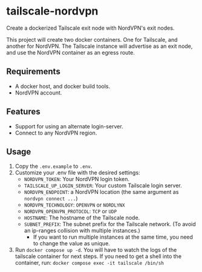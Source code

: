 # tailscale-nordvpn

Create a dockerized Tailscale exit node with NordVPN's exit nodes.

This project will create two docker containers. One for Tailscale, and another for NordVPN. The Tailscale instance will advertise as an exit node, and use the NordVPN container as an egress route.

## Requirements

- A docker host, and docker build tools.
- NordVPN account.

## Features

- Support for using an alternate login-server.
- Connect to any NordVPN region.

## Usage

1. Copy the `.env.example` to `.env`.
2. Customize your .env file with the desired settings:
   - `NORDVPN_TOKEN`: Your NordVPN login token.
   - `TAILSCALE_UP_LOGIN_SERVER`: Your custom Tailscale login server.
   - `NORDVPN_ENDPOINT`: a NordVPN location (the same argument as `nordvpn connect ...`)
   - `NORDVPN_TECHNOLOGY`: `OPENVPN` or `NORDLYNX`
   - `NORDVPN_OPENVPN_PROTOCOL`: `TCP` or `UDP`
   - `HOSTNAME`: The hostname of the Tailscale node.
   - `SUBNET_PREFIX`: The subnet prefix for the Tailscale network. (To avoid an ip-ranges collision with multiple instances.)
     - If you want to run multiple instances at the same time, you need to change the value as unique.
3. Run `docker compose up -d`. You will have to watch the logs of the tailscale container for next steps. If you need to get a shell into the container, run:
   `docker compose exec -it tailscale /bin/sh`
